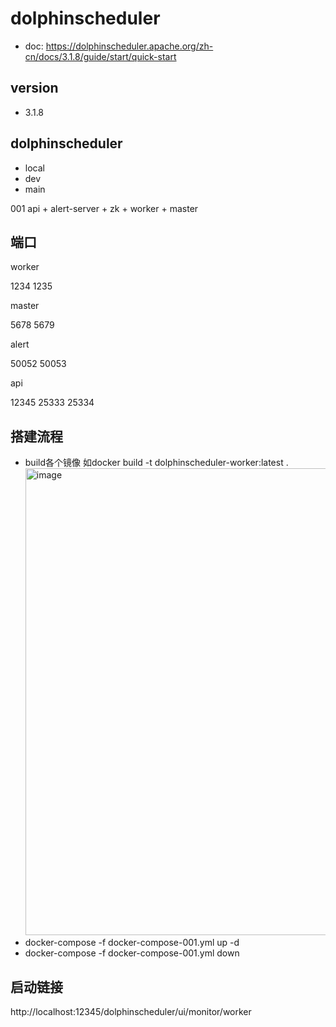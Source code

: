 # dolphinscheduler
- doc: https://dolphinscheduler.apache.org/zh-cn/docs/3.1.8/guide/start/quick-start
## version
- 3.1.8
## dolphinscheduler
- local
- dev
- main
  
001 api + alert-server + zk + worker + master

## 端口
worker

1234
1235

master

5678
5679

alert

50052
50053

api

12345
25333
25334
## 搭建流程
- build各个镜像
如docker build -t dolphinscheduler-worker:latest .
  <img width="747" alt="image" src="https://github.com/cxjwbj/dolphinscheduler/assets/50309507/e89c6a69-81d0-4096-ab5a-0aed97be1666">
- docker-compose -f docker-compose-001.yml up -d  
- docker-compose -f docker-compose-001.yml down 


## 启动链接
http://localhost:12345/dolphinscheduler/ui/monitor/worker
